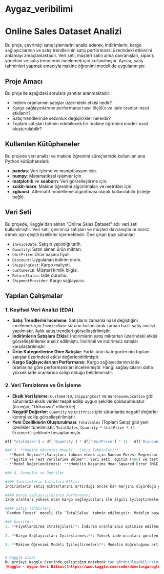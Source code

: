 # Aygaz_veribilimi
# Online Sales Dataset Analizi

Bu proje, çevrimiçi satış işlemlerini analiz ederek, indirimlerin, kargo sağlayıcılarının ve satış trendlerinin satış performansı üzerindeki etkilerini anlamayı amaçlamaktadır. Veri seti, müşteri satın alma davranışları, sipariş yönetimi ve satış trendlerini incelemek için kullanılmıştır. Ayrıca, satış tahminleri yapmak amacıyla makine öğrenimi modeli de uygulanmıştır.

## Proje Amacı
Bu proje ile aşağıdaki sorulara yanıtlar aranmaktadır:
- İndirim oranlarının satışlar üzerindeki etkisi nedir?
- Kargo sağlayıcılarının performansı nasıl ölçülür ve iade oranları nasıl etkilenir?
- Satış trendlerinde sezonluk değişiklikler nelerdir?
- Toplam satışları tahmin edebilecek bir makine öğrenimi modeli nasıl oluşturulabilir?

## Kullanılan Kütüphaneler
Bu projede veri analizi ve makine öğrenimi süreçlerinde kullanılan ana Python kütüphaneleri:
- **pandas**: Veri işleme ve manipülasyon için.
- **numpy**: Matematiksel işlemler için.
- **matplotlib** ve **seaborn**: Veri görselleştirme için.
- **scikit-learn**: Makine öğrenimi algoritmaları ve metrikler için.
- **xgboost**: Alternatif modelleme algoritması olarak kullanılabilir (isteğe bağlı).

## Veri Seti
Bu projede, Kaggle'dan alınan "Online Sales Dataset" adlı veri seti kullanılmıştır. Veri seti, çevrimiçi satışları ve müşteri davranışlarını analiz etmek için çeşitli özellikler içermektedir. Öne çıkan bazı sütunlar:
- `InvoiceDate`: Satışın yapıldığı tarih.
- `Quantity`: Satın alınan ürün miktarı.
- `UnitPrice`: Ürün başına fiyat.
- `Discount`: Uygulanan indirim oranı.
- `ShippingCost`: Kargo maliyeti.
- `CustomerID`: Müşteri kimlik bilgisi.
- `ReturnStatus`: İade durumu.
- `ShipmentProvider`: Kargo sağlayıcısı.

## Yapılan Çalışmalar

### 1. **Keşifsel Veri Analizi (EDA)**
- **Satış Trendlerini İnceleme**: Satışların zamanla nasıl değiştiğini incelemek için `InvoiceDate` sütunu kullanılarak zaman bazlı satış analizi yapılmıştır. Aylık satış trendleri görselleştirilmiştir.
- **İndirimlerin Satışlara Etkisi**: İndirimlerin satış miktarları üzerindeki etkisi görselleştirilerek analiz edilmiştir. İndirimli ve indirimsiz satışlar karşılaştırılmıştır.
- **Ürün Kategorilerine Göre Satışlar**: Farklı ürün kategorilerinin toplam satışlar üzerindeki etkisi değerlendirilmiştir.
- **Kargo Sağlayıcılarının Performansı**: Kargo sağlayıcılarının iade oranlarına göre performansları incelenmiştir. Hangi sağlayıcıların daha yüksek iade oranlarına sahip olduğu belirlenmiştir.

### 2. **Veri Temizleme ve Ön İşleme**
- **Eksik Veri İşleme**: `CustomerID`, `ShippingCost` ve `WarehouseLocation` gibi sütunlarda eksik veriler tespit edilip uygun şekilde doldurulmuştur (örneğin, "Unknown" etiketi ile).
- **Negatif Değerler**: `Quantity` ve `UnitPrice` gibi sütunlarda negatif değerler kontrol edilip görselleştirilmiştir.
- **Yeni Özelliklerin Oluşturulması**: `TotalSales` (Toplam Satış) gibi yeni özellikler türetilmiştir. `TotalSales`, `Quantity * UnitPrice * (1 - Discount)` şeklinde hesaplanmıştır.
  
```python
df['TotalSales'] = df['Quantity'] * df['UnitPrice'] * (1 - df['Discount'])

### 3. **Makine Öğrenimi Modeli - Satış Tahminleri**
- **Model Seçimi**:Satışları tahmin etmek için Random Forest Regressor modeli kullanılmıştır.
- **Eğitim ve Test Verilerine Bölme**: Veri seti, eğitim (%80) ve test (%20) verilerine bölünerek modelin genel başarımı değerlendirilmiştir.
- **Model Değerlendirmesi: **:Modelin başarımı Mean Squared Error (MSE) kullanılarak değerlendirilmiştir.

### 4. Sonuçlar ve Öneriler

#### İndirimlerin Satışlara Etkisi
İndirimlerin satış miktarlarını artırdığı ancak kar marjını düşürdüğü gözlemlenmiştir. Bu durum, fiyatlandırma stratejilerinin optimize edilmesi gerektiğini göstermektedir.

#### Kargo Sağlayıcılarının Performansı
İade oranları yüksek olan kargo sağlayıcıları ile ilgili iyileştirmeler önerilmiştir. Bu sağlayıcılar için süreç analizi yapılmalı ve müşteri memnuniyetini artırmak için gerekli iyileştirmeler yapılmalıdır.

#### Satış Tahminleri
`Random Forest` modeli ile `TotalSales` tahmin edilmiştir. Modelin başarımı **MSE = 362,695.19** olarak hesaplanmıştır. Bu hata oranı, modelin iyileştirilmesi gerektiğini ve daha doğru tahminler için ek çalışmalar yapılması gerektiğini göstermektedir.

### Öneriler:
1. **Fiyatlandırma Stratejileri**: İndirim oranlarının optimize edilmesi ve kar marjı üzerinde daha fazla kontrol sağlanması gerekmektedir. Bu sayede, satışlar artarken kar marjı korunabilir.
  
2. **Kargo Sağlayıcıları İyileştirmesi**: Yüksek iade oranları görülen kargo sağlayıcılarıyla süreç analizi yapılarak iyileştirmeler yapılabilir. Ayrıca, müşteri memnuniyetini artırmak amacıyla alternatif kargo sağlayıcıları araştırılabilir.

3. **Makine Öğrenimi Modeli İyileştirmeleri**: Modelin doğruluğunu artırmak için hiperparametre optimizasyonu yapılabilir ve farklı algoritmalar (örneğin, XGBoost veya Gradient Boosting) deneyerek daha iyi sonuçlar elde edilebilir. Ayrıca, modelin genel performansını artırmak için yeni özellikler eklenebilir.


# Kaggle Linki
Bu projeyi Kaggle üzerinde çalıştığım notebook'tan görüntüleyebilirsiniz:  
[Kaggle - Aygaz Veri Bilimi](https://www.kaggle.com/code/demetasgaroglu/aygaz-ver-b-l-m)
